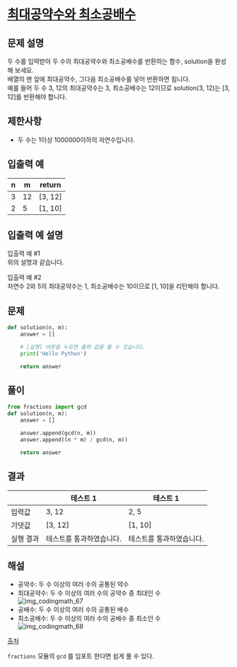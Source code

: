 # [최대공약수와 최소공배수](https://school.programmers.co.kr/learn/courses/30/lessons/12940)

## 문제 설명

두 수를 입력받아 두 수의 최대공약수와 최소공배수를 반환하는 함수, solution을 완성해 보세요.<br>
배열의 맨 앞에 최대공약수, 그다음 최소공배수를 넣어 반환하면 됩니다.<br>
예를 들어 두 수 3, 12의 최대공약수는 3, 최소공배수는 12이므로 solution(3, 12)는 [3, 12]를 반환해야 합니다.

## 제한사항

- 두 수는 1이상 1000000이하의 자연수입니다.

## 입출력 예

| n   | m   | return  |
| --- | --- | ------- |
| 3   | 12  | [3, 12] |
| 2   | 5   | [1, 10] |

## 입출력 예 설명

입출력 예 #1<br>
위의 설명과 같습니다.

입출력 예 #2<br>
자연수 2와 5의 최대공약수는 1, 최소공배수는 10이므로 [1, 10]을 리턴해야 합니다.

## 문제

```python
def solution(n, m):
    answer = []

    # [실행] 버튼을 누르면 출력 값을 볼 수 있습니다.
    print('Hello Python')

    return answer
```

## 풀이

```python
from fractions import gcd
def solution(n, m):
    answer = []

    answer.append(gcd(n, m))
    answer.append((n * m) / gcd(n, m))

    return answer
```

## 결과

|           | 테스트 1                 | 테스트 1                 |
| --------- | ------------------------ | ------------------------ |
| 입력값    | 3, 12                    | 2, 5                     |
| 기댓값    | [3, 12]                  | [1, 10]                  |
| 실행 결과 | 테스트를 통과하였습니다. | 테스트를 통과하였습니다. |

## 해설

- 공약수: 두 수 이상의 여러 수의 공통된 약수
- 최대공약수: 두 수 이상의 여러 수의 공약수 중 최대인 수<br>
![img_codingmath_67](https://user-images.githubusercontent.com/59506394/185753023-7a6f2512-81a5-4bbd-ad39-09d58aaed82c.png)
- 공배수: 두 수 이상의 여러 수의 공통된 배수
- 최소공배수: 두 수 이상의 여러 수의 공배수 중 최소인 수<br>
![img_codingmath_68](https://user-images.githubusercontent.com/59506394/185753059-da1ce974-d6d1-4f2d-929a-eb46cfd41777.png)


[출처](http://www.tcpschool.com/codingmath/common)

`fractions` 모듈의 `gcd` 를 임포트 한다면 쉽게 풀 수 있다.
